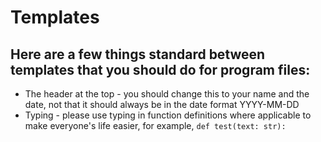 # Templates

## Here are a few things standard between templates that you should do for program files:

- The header at the top - you should change this to your name and the date, not that it should always be in the date format YYYY-MM-DD
- Typing - please use typing in function definitions where applicable to make everyone's life easier, for example, `def test(text: str):`